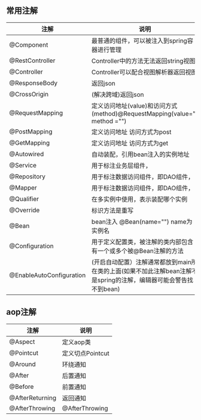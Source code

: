 
## 常用注解
注解 | 说明
---|---
@Component | 最普通的组件，可以被注入到spring容器进行管理
@RestController | Controller中的方法无法返回string视图
@Controller | Controller可以配合视图解析器返回视图
@ResponseBody | 返回json
@CrossOrigin | (解决跨域)返回json
@RequestMapping | 定义访问地址(value)和访问方式(method)@RequestMapping(value="" method ="") 
@PostMapping | 定义访问地址 访问方式为post
@GetMapping | 定义访问地址 访问方式为get
@Autowired | 自动装配，引用bean注入的实例地址
@Service | 用于标注业务层组件，
@Repository | 用于标注数据访问组件，即DAO组件，
@Mapper | 用于标注数据访问组件，即DAO组件，
@Qualifier | 在多实例中使用，表示装配哪个实例
@Override | 标识方法是重写
@Bean | bean注入 @Bean(name="") name为实例名
@Configuration | 用于定义配置类，被注解的类内部包含有一个或多个被@Bean注解的方法
@EnableAutoConfiguration | (开启自动配置）注解通常都放到main所在类的上面(如果不加此注解bean注解不是spring的注解，编辑器可能会警告找不到bean)

## aop注解

注解 | 说明
---|---
@Aspect | 定义aop类
@Pointcut | 定义切点Pointcut
@Around | 环绕通知
@After | 后置通知
@Before | 前置通知
@AfterReturning | 返回通知
@AfterThrowing | @AfterThrowing
